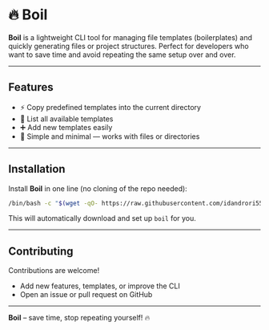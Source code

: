 # 🔥 Boil

**Boil** is a lightweight CLI tool for managing file templates (boilerplates) and quickly generating files or project structures. Perfect for developers who want to save time and avoid repeating the same setup over and over.

---

## Features

* ⚡ Copy predefined templates into the current directory
* 📂 List all available templates
* ➕ Add new templates easily
* 📝 Simple and minimal — works with files or directories

---

## Installation

Install **Boil** in one line (no cloning of the repo needed):

```bash
/bin/bash -c "$(wget -qO- https://raw.githubusercontent.com/idandrori555/boil/refs/heads/main/install)"
```

This will automatically download and set up `boil` for you.

---

## Contributing

Contributions are welcome!

* Add new features, templates, or improve the CLI
* Open an issue or pull request on GitHub

---

**Boil** – save time, stop repeating yourself! 🔥

